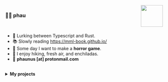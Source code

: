 <img width="70" align="right"  src="https://www.cameronsworld.net/img/content/17/6.gif">

### 🐋💨 phau

<br />

- 👀 Lurking between Typescript and Rust.
- 📚 Slowly reading https://mml-book.github.io/
- 🎃 Some day I want to make a **horror game**.
- 🌄 I enjoy hiking, fresh air, and enchiladas.
- 📩 **phaunus [at] protonmail.com**

<br />
<details>
<summary><b>My projects</b></summary>
<br />

#### RUST

- [sitemap-generator](https://github.com/ph4un00b/sitemap-rustico) - Sitemap for the Rust community
- [tetris-troll](https://github.com/ph4un00b/tetris-troll) - A 2D mobile Tetris
- [interpreters](https://github.com/ph4un00b/f_interpreter) - Crafting Interpreters (Java) / Write Your Own Interpreter (Go) books but in Rust

#### CLI

- [query-html](https://github.com/ph4un00b/query_html) - Like JQ but for HTML
- [site-generator](https://github.com/ph4un00b/simple-cli) - A static site generator
- [json-to-html](https://github.com/ph4un00b/json2html) - Generate HTML from JSON

#### GRAPHICS

- [music-animation](https://github.com/ph4un00b/music-animation) - An interactive animation reacting to music
- [card-editor](https://github.com/ph4un00b/vue-card-editor) - An editor for cards with fancy effects
- [shaders-dict](https://github.com/ph4un00b/my-glsl-dictionary) - My collection of shaders while learning the Book of Shaders
- [threejs-patterns](https://github.com/ph4un00b/threejs-patterns-styles) - My collection of learnings and compositions with Three.js
- [shootemup-game](https://github.com/ph4un00b/shootemup) - I made 500 bucks with this mini game
- [image-resizer](https://github.com/ph4un00b/power-of-two-images) - Adjust your image to power-of-two resolutions

#### AI

- [langchain-patterns](https://github.com/ph4un00b/cadenai) - Experiments with AI and Javascript

#### MOBILE

- [components](https://github.com/ph4un00b/react-native-components/tree/master/shared/components) - Basic component dictionary for React Native
- [signals](https://github.com/ph4un00b/jotai-signals-typescript) - Testing React signals in React Native with Jotai
- [gestures](https://github.com/ph4un00b/react-expo-patterns) - Testing gesture patterns and animations in React Native
- [routing-patterns](https://github.com/ph4un00b/expo-react-native-fresh-tests) - Testing routers in React Native (check branches)
- [list-patterns](https://github.com/ph4un00b/react-native-lists) - Testing list libraries' components, behaviors, and performance

<img width="120" align="left"  src="https://www.cameronsworld.net/img/content/10/16.gif">
<br/>
<br/>

#### EXTRAS

- [github-actions](https://github.com/ph4un00b/github-actions) - My experiments with GitHub Actions
- [runtimes-patterns](https://github.com/ph4un00b/js-styles) - Testing stuff on different JS runtimes

#### ME ONLY

- [zettel](https://github.com/ph4un00b/me)
- [phau](https://github.com/ph4un00b/phau)
- [stuff](https://github.com/ph4un00b/el-template)
- [tests & tricks](https://github.com/ph4un00b/tests)

#### TODO

- [ ] Dotfiles
- [ ] Bring some Deno Deploy projects
- [ ] Find out Flash (AS3) stuff
- [ ] Look at my Bitbucket and old devices for forgotten stuff

<img width="80" align="left"  src="https://www.cameronsworld.net/img/content/23/frame-3/1.gif">

</details>
